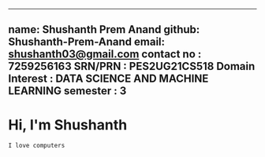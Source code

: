    ---
   name: Shushanth Prem Anand
   github: Shushanth-Prem-Anand
   email: shushanth03@gmail.com
   contact no : 7259256163
   SRN/PRN : PES2UG21CS518
   Domain Interest : DATA SCIENCE AND MACHINE LEARNING
   semester : 3
   ---

   # Hi, I'm Shushanth
    I love computers
